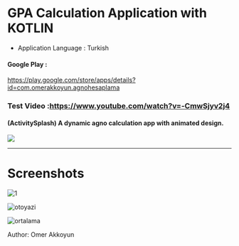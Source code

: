 # GPA Calculation Application with KOTLIN
- Application Language : Turkish
#### Google Play : 
https://play.google.com/store/apps/details?id=com.omerakkoyun.agnohesaplama
### Test Video :https://www.youtube.com/watch?v=-CmwSjyv2j4

#### (ActivitySplash) A dynamic agno calculation app with animated design. 
 
![](https://media.giphy.com/media/LOKww2olH7FUA56IfT/giphy.gif)
<br><hr>

# Screenshots

![1](https://user-images.githubusercontent.com/33864154/63677451-aaebb600-c7f5-11e9-9672-ce723f4ef7b4.png)

![otoyazi](https://user-images.githubusercontent.com/33864154/63677528-cfe02900-c7f5-11e9-91ec-c8f87280dadc.png)

![ortalama](https://user-images.githubusercontent.com/33864154/63677466-b0490080-c7f5-11e9-91ba-b7182e824114.png)


Author: Omer Akkoyun
